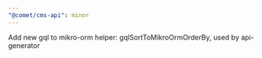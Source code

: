 ```yaml
---
"@comet/cms-api": minor
---
```


Add new gql to mikro-orm helper: gqlSortToMikroOrmOrderBy, used by api-generator
